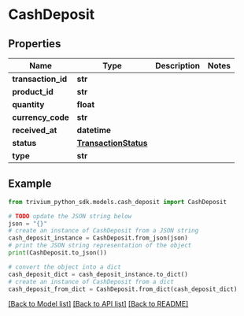 # CashDeposit


## Properties

Name | Type | Description | Notes
------------ | ------------- | ------------- | -------------
**transaction_id** | **str** |  | 
**product_id** | **str** |  | 
**quantity** | **float** |  | 
**currency_code** | **str** |  | 
**received_at** | **datetime** |  | 
**status** | [**TransactionStatus**](TransactionStatus.md) |  | 
**type** | **str** |  | 

## Example

```python
from trivium_python_sdk.models.cash_deposit import CashDeposit

# TODO update the JSON string below
json = "{}"
# create an instance of CashDeposit from a JSON string
cash_deposit_instance = CashDeposit.from_json(json)
# print the JSON string representation of the object
print(CashDeposit.to_json())

# convert the object into a dict
cash_deposit_dict = cash_deposit_instance.to_dict()
# create an instance of CashDeposit from a dict
cash_deposit_from_dict = CashDeposit.from_dict(cash_deposit_dict)
```
[[Back to Model list]](../README.md#documentation-for-models) [[Back to API list]](../README.md#documentation-for-api-endpoints) [[Back to README]](../README.md)


